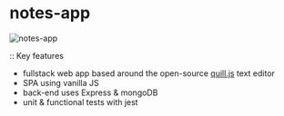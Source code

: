 # notes-app
![notes-app](https://user-images.githubusercontent.com/27879504/122638032-4fe42b00-d10f-11eb-93b2-27475606f841.gif)


:: Key features
- fullstack web app based around the open-source [quill.js](https://quilljs.com) text editor
- SPA using vanilla JS
- back-end uses Express & mongoDB
- unit & functional tests with jest
